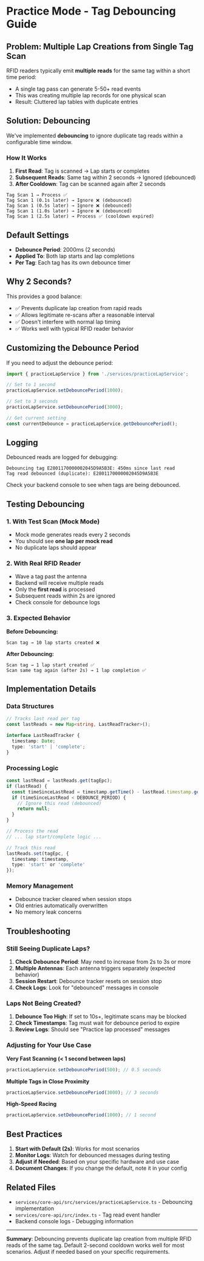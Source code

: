 # Practice Mode - Tag Debouncing Guide

## Problem: Multiple Lap Creations from Single Tag Scan

RFID readers typically emit **multiple reads** for the same tag within a short time period:
- A single tag pass can generate 5-50+ read events
- This was creating multiple lap records for one physical scan
- Result: Cluttered lap tables with duplicate entries

## Solution: Debouncing

We've implemented **debouncing** to ignore duplicate tag reads within a configurable time window.

### How It Works

1. **First Read**: Tag is scanned → Lap starts or completes
2. **Subsequent Reads**: Same tag within 2 seconds → Ignored (debounced)
3. **After Cooldown**: Tag can be scanned again after 2 seconds

```
Tag Scan 1 → Process ✅
Tag Scan 1 (0.1s later) → Ignore ❌ (debounced)
Tag Scan 1 (0.5s later) → Ignore ❌ (debounced)
Tag Scan 1 (1.0s later) → Ignore ❌ (debounced)
Tag Scan 1 (2.5s later) → Process ✅ (cooldown expired)
```

## Default Settings

- **Debounce Period**: 2000ms (2 seconds)
- **Applied To**: Both lap starts and lap completions
- **Per Tag**: Each tag has its own debounce timer

## Why 2 Seconds?

This provides a good balance:
- ✅ Prevents duplicate lap creation from rapid reads
- ✅ Allows legitimate re-scans after a reasonable interval
- ✅ Doesn't interfere with normal lap timing
- ✅ Works well with typical RFID reader behavior

## Customizing the Debounce Period

If you need to adjust the debounce period:

```typescript
import { practiceLapService } from './services/practiceLapService';

// Set to 1 second
practiceLapService.setDebouncePeriod(1000);

// Set to 3 seconds
practiceLapService.setDebouncePeriod(3000);

// Get current setting
const currentDebounce = practiceLapService.getDebouncePeriod();
```

## Logging

Debounced reads are logged for debugging:

```
Debouncing tag E2801170000002045D9A5B3E: 450ms since last read
Tag read debounced (duplicate): E2801170000002045D9A5B3E
```

Check your backend console to see when tags are being debounced.

## Testing Debouncing

### 1. With Test Scan (Mock Mode)
- Mock mode generates reads every 2 seconds
- You should see **one lap per mock read**
- No duplicate laps should appear

### 2. With Real RFID Reader
- Wave a tag past the antenna
- Backend will receive multiple reads
- Only the **first read** is processed
- Subsequent reads within 2s are ignored
- Check console for debounce logs

### 3. Expected Behavior

**Before Debouncing:**
```
Scan tag → 10 lap starts created ❌
```

**After Debouncing:**
```
Scan tag → 1 lap start created ✅
Scan same tag again (after 2s) → 1 lap completion ✅
```

## Implementation Details

### Data Structures

```typescript
// Tracks last read per tag
const lastReads = new Map<string, LastReadTracker>();

interface LastReadTracker {
  timestamp: Date;
  type: 'start' | 'complete';
}
```

### Processing Logic

```typescript
const lastRead = lastReads.get(tagEpc);
if (lastRead) {
  const timeSinceLastRead = timestamp.getTime() - lastRead.timestamp.getTime();
  if (timeSinceLastRead < DEBOUNCE_PERIOD) {
    // Ignore this read (debounced)
    return null;
  }
}

// Process the read
// ... lap start/complete logic ...

// Track this read
lastReads.set(tagEpc, {
  timestamp: timestamp,
  type: 'start' or 'complete'
});
```

### Memory Management

- Debounce tracker cleared when session stops
- Old entries automatically overwritten
- No memory leak concerns

## Troubleshooting

### Still Seeing Duplicate Laps?

1. **Check Debounce Period**: May need to increase from 2s to 3s or more
2. **Multiple Antennas**: Each antenna triggers separately (expected behavior)
3. **Session Restart**: Debounce tracker resets on session stop
4. **Check Logs**: Look for "debounced" messages in console

### Laps Not Being Created?

1. **Debounce Too High**: If set to 10s+, legitimate scans may be blocked
2. **Check Timestamps**: Tag must wait for debounce period to expire
3. **Review Logs**: Should see "Practice lap processed" messages

### Adjusting for Your Use Case

**Very Fast Scanning (< 1 second between laps)**
```typescript
practiceLapService.setDebouncePeriod(500); // 0.5 seconds
```

**Multiple Tags in Close Proximity**
```typescript
practiceLapService.setDebouncePeriod(3000); // 3 seconds
```

**High-Speed Racing**
```typescript
practiceLapService.setDebouncePeriod(1000); // 1 second
```

## Best Practices

1. **Start with Default (2s)**: Works for most scenarios
2. **Monitor Logs**: Watch for debounced messages during testing
3. **Adjust if Needed**: Based on your specific hardware and use case
4. **Document Changes**: If you change the default, note it in your config

## Related Files

- `services/core-api/src/services/practiceLapService.ts` - Debouncing implementation
- `services/core-api/src/index.ts` - Tag read event handler
- Backend console logs - Debugging information

---

**Summary**: Debouncing prevents duplicate lap creation from multiple RFID reads of the same tag. Default 2-second cooldown works well for most scenarios. Adjust if needed based on your specific requirements.
